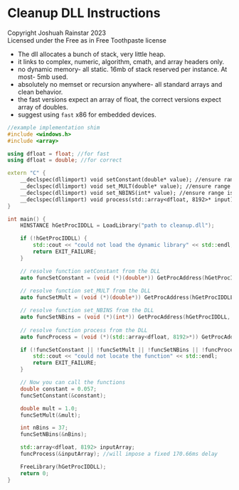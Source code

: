 # Cleanup DLL Instructions
Copyright Joshuah Rainstar 2023 \
Licensed under the Free as in Free Toothpaste license

- The dll allocates a bunch of stack, very little heap.
- it links to complex, numeric, algorithm, cmath, and array headers only. 
- no dynamic memory- all static. 16mb of stack reserved per instance. At most- 5mb used.
- absolutely no memset or recursion anywhere- all standard arrays and clean behavior.
- the fast versions expect an array of float, the correct versions expect array of doubles.
- suggest using `fast` x86 for embedded devices. 

```cpp
//example implementation shim
#include <windows.h>
#include <array>

using dfloat = float; //for fast
using dfloat = double; //for correct

extern "C" {
    __declspec(dllimport) void setConstant(double* value); //ensure range is between 0.045 and 0.085, defaults to 0.057
    __declspec(dllimport) void set_MULT(double* value); //ensure range is between 0 and 1, defaults to 1
    __declspec(dllimport) void set_NBINS(int* value); //ensure range is between 5 and 257, defaults to 37
    __declspec(dllimport) void process(std::array<dfloat, 8192>* input); //ensure sampling rate is 48k
}

int main() {
    HINSTANCE hGetProcIDDLL = LoadLibrary("path to cleanup.dll");

    if (!hGetProcIDDLL) {
        std::cout << "could not load the dynamic library" << std::endl;
        return EXIT_FAILURE;
    }

    // resolve function setConstant from the DLL
    auto funcSetConstant = (void (*)(double*)) GetProcAddress(hGetProcIDDLL, "setConstant");
    
    // resolve function set_MULT from the DLL
    auto funcSetMult = (void (*)(double*)) GetProcAddress(hGetProcIDDLL, "set_MULT");

    // resolve function set_NBINS from the DLL
    auto funcSetNBins = (void (*)(int*)) GetProcAddress(hGetProcIDDLL, "set_NBINS");
    
    // resolve function process from the DLL
    auto funcProcess = (void (*)(std::array<dfloat, 8192>*)) GetProcAddress(hGetProcIDDLL, "process");

    if (!funcSetConstant || !funcSetMult || !funcSetNBins || !funcProcess) {
        std::cout << "could not locate the function" << std::endl;
        return EXIT_FAILURE;
    }

    // Now you can call the functions
    double constant = 0.057;
    funcSetConstant(&constant);

    double mult = 1.0;
    funcSetMult(&mult);

    int nBins = 37;
    funcSetNBins(&nBins);

    std::array<dfloat, 8192> inputArray;
    funcProcess(&inputArray); //will impose a fixed 170.66ms delay

    FreeLibrary(hGetProcIDDLL);
    return 0;
}
```


